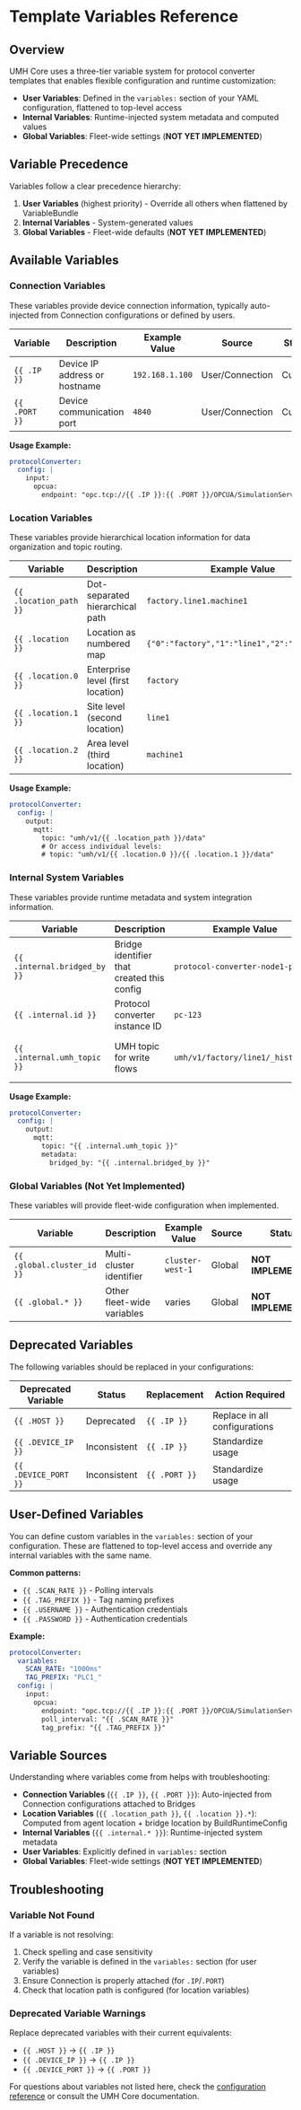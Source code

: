 # Template Variables Reference

<a id="variables"></a>

## Overview

UMH Core uses a three-tier variable system for protocol converter templates that enables flexible configuration and runtime customization:

- **User Variables**: Defined in the `variables:` section of your YAML configuration, flattened to top-level access
- **Internal Variables**: Runtime-injected system metadata and computed values  
- **Global Variables**: Fleet-wide settings (**NOT YET IMPLEMENTED**)

## Variable Precedence

Variables follow a clear precedence hierarchy:
1. **User Variables** (highest priority) - Override all others when flattened by VariableBundle
2. **Internal Variables** - System-generated values
3. **Global Variables** - Fleet-wide defaults (**NOT YET IMPLEMENTED**)

## Available Variables

### Connection Variables

These variables provide device connection information, typically auto-injected from Connection configurations or defined by users.

| Variable | Description | Example Value | Source | Status |
|----------|-------------|---------------|---------|---------|
| `{{ .IP }}` | Device IP address or hostname | `192.168.1.100` | User/Connection | Current |
| `{{ .PORT }}` | Device communication port | `4840` | User/Connection | Current |

**Usage Example:**
```yaml
protocolConverter:
  config: |
    input:
      opcua:
        endpoint: "opc.tcp://{{ .IP }}:{{ .PORT }}/OPCUA/SimulationServer"
```

### Location Variables

These variables provide hierarchical location information for data organization and topic routing.

| Variable | Description | Example Value | Source | Status |
|----------|-------------|---------------|---------|---------|
| `{{ .location_path }}` | Dot-separated hierarchical path | `factory.line1.machine1` | Internal | Current |
| `{{ .location }}` | Location as numbered map | `{"0":"factory","1":"line1","2":"machine1"}` | Internal | Current |
| `{{ .location.0 }}` | Enterprise level (first location) | `factory` | Internal | Current |
| `{{ .location.1 }}` | Site level (second location) | `line1` | Internal | Current |
| `{{ .location.2 }}` | Area level (third location) | `machine1` | Internal | Current |

**Usage Example:**
```yaml
protocolConverter:
  config: |
    output:
      mqtt:
        topic: "umh/v1/{{ .location_path }}/data"
        # Or access individual levels:
        # topic: "umh/v1/{{ .location.0 }}/{{ .location.1 }}/data"
```

### Internal System Variables

These variables provide runtime metadata and system integration information.

| Variable | Description | Example Value | Source | Status |
|----------|-------------|---------------|---------|---------|
| `{{ .internal.bridged_by }}` | Bridge identifier that created this config | `protocol-converter-node1-pc123` | Internal | Current |
| `{{ .internal.id }}` | Protocol converter instance ID | `pc-123` | Internal | Current |
| `{{ .internal.umh_topic }}` | UMH topic for write flows | `umh/v1/factory/line1/_historian` | Internal | Current (write flows only) |

**Usage Example:**
```yaml
protocolConverter:
  config: |
    output:
      mqtt:
        topic: "{{ .internal.umh_topic }}"
        metadata:
          bridged_by: "{{ .internal.bridged_by }}"
```

### Global Variables (Not Yet Implemented)

These variables will provide fleet-wide configuration when implemented.

| Variable | Description | Example Value | Source | Status |
|----------|-------------|---------------|---------|---------|
| `{{ .global.cluster_id }}` | Multi-cluster identifier | `cluster-west-1` | Global | **NOT IMPLEMENTED** |
| `{{ .global.* }}` | Other fleet-wide variables | varies | Global | **NOT IMPLEMENTED** |

## Deprecated Variables

The following variables should be replaced in your configurations:

| Deprecated Variable | Status | Replacement | Action Required |
|-------------------|---------|-------------|-----------------|
| `{{ .HOST }}` | Deprecated | `{{ .IP }}` | Replace in all configurations |
| `{{ .DEVICE_IP }}` | Inconsistent | `{{ .IP }}` | Standardize usage |
| `{{ .DEVICE_PORT }}` | Inconsistent | `{{ .PORT }}` | Standardize usage |

## User-Defined Variables

You can define custom variables in the `variables:` section of your configuration. These are flattened to top-level access and override any internal variables with the same name.

**Common patterns:**
- `{{ .SCAN_RATE }}` - Polling intervals
- `{{ .TAG_PREFIX }}` - Tag naming prefixes  
- `{{ .USERNAME }}` - Authentication credentials
- `{{ .PASSWORD }}` - Authentication credentials

**Example:**
```yaml
protocolConverter:
  variables:
    SCAN_RATE: "1000ms"
    TAG_PREFIX: "PLC1_"
  config: |
    input:
      opcua:
        endpoint: "opc.tcp://{{ .IP }}:{{ .PORT }}/OPCUA/SimulationServer"
        poll_interval: "{{ .SCAN_RATE }}"
        tag_prefix: "{{ .TAG_PREFIX }}"
```

## Variable Sources

Understanding where variables come from helps with troubleshooting:

- **Connection Variables** (`{{ .IP }}`, `{{ .PORT }}`): Auto-injected from Connection configurations attached to Bridges
- **Location Variables** (`{{ .location_path }}`, `{{ .location }}.*`): Computed from agent location + bridge location by BuildRuntimeConfig
- **Internal Variables** (`{{ .internal.* }}`): Runtime-injected system metadata
- **User Variables**: Explicitly defined in `variables:` section
- **Global Variables**: Fleet-wide settings (**NOT YET IMPLEMENTED**)

## Troubleshooting

### Variable Not Found
If a variable is not resolving:
1. Check spelling and case sensitivity
2. Verify the variable is defined in the `variables:` section (for user variables)
3. Ensure Connection is properly attached (for `.IP`/`.PORT`)
4. Check that location path is configured (for location variables)

### Deprecated Variable Warnings
Replace deprecated variables with their current equivalents:
- `{{ .HOST }}` → `{{ .IP }}`
- `{{ .DEVICE_IP }}` → `{{ .IP }}`
- `{{ .DEVICE_PORT }}` → `{{ .PORT }}`

For questions about variables not listed here, check the [configuration reference](configuration-reference.md) or consult the UMH Core documentation.